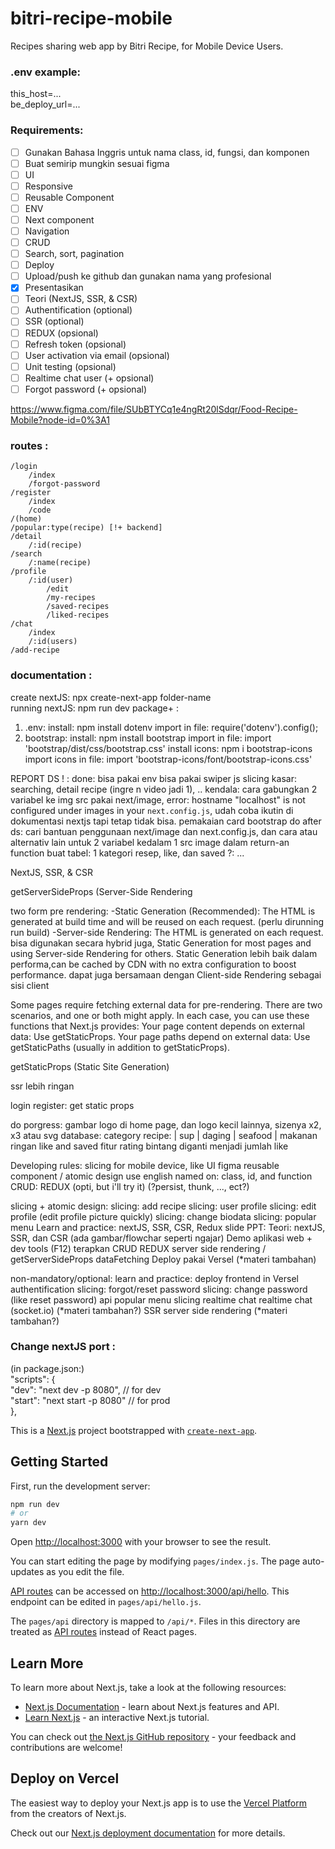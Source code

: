 # bitri-recipe-mobile
Recipes sharing web app by Bitri Recipe, for Mobile Device Users.

### .env example:  
this_host=...  
be_deploy_url=...  
      
### Requirements:  
- [ ] Gunakan Bahasa Inggris untuk nama class, id, fungsi, dan komponen
- [ ] Buat semirip mungkin sesuai figma
- [ ] UI
- [ ] Responsive
- [ ] Reusable Component
- [ ] ENV
- [ ] Next component
- [ ] Navigation
- [ ] CRUD
- [ ] Search, sort, pagination
- [ ] Deploy
- [ ] Upload/push ke github dan gunakan nama yang profesional
- [x] Presentasikan
- [ ] Teori (NextJS, SSR, & CSR)
- [ ] Authentification (optional)
- [ ] SSR (optional)
- [ ] REDUX (opsional)
- [ ] Refresh token (opsional)
- [ ] User activation via email (opsional)
- [ ] Unit testing (opsional)
- [ ] Realtime chat user (+ opsional)
- [ ] Forgot password (+ opsional)

https://www.figma.com/file/SUbBTYCq1e4ngRt20lSdqr/Food-Recipe-Mobile?node-id=0%3A1



### routes :
	/login
		/index
		/forgot-password
	/register
		/index
		/code
	/(home)
	/popular:type(recipe) [!+ backend]
	/detail
		/:id(recipe)
	/search
		/:name(recipe)
	/profile
		/:id(user)
			/edit
			/my-recipes
			/saved-recipes
			/liked-recipes
	/chat
		/index
		/:id(users)
	/add-recipe

### documentation :
create nextJS: npx create-next-app folder-name  
running nextJS: npm run dev
package+ :
1. .env: 
    install: npm install dotenv
    import in file: require('dotenv').config();
2. bootstrap:
    install: npm install bootstrap
    import in file: import 'bootstrap/dist/css/bootstrap.css'
    install icons: npm i bootstrap-icons
    import icons in file: import 'bootstrap-icons/font/bootstrap-icons.css'


REPORT DS ! :
done: 
	bisa pakai env
	bisa pakai swiper js
	slicing kasar: searching, detail recipe (ingre n video jadi 1), ..
kendala: 
	cara gabungkan 2 variabel ke img src
	pakai next/image, error: hostname "localhost" is not configured under images in your `next.config.js`, udah coba ikutin di dokumentasi nextjs tapi tetap tidak bisa.
	pemakaian card bootstrap
do after ds:
	cari bantuan penggunaan next/image dan next.config.js, dan cara atau alternativ lain untuk 2 variabel kedalam 1 src image dalam return-an function
	buat tabel: 1 kategori resep, like, dan saved
?:	...




NextJS, SSR, & CSR

getServerSideProps (Server-Side Rendering

two form pre rendering:
-Static Generation (Recommended): The HTML is generated at build time and will be reused on each request. (perlu dirunning run build)
-Server-side Rendering: The HTML is generated on each request.
bisa digunakan secara hybrid juga, Static Generation for most pages and using Server-side Rendering for others.
Static Generation lebih baik dalam performa,can be cached by CDN with no extra configuration to boost performance.
dapat juga bersamaan dengan Client-side Rendering sebagai sisi client

Some pages require fetching external data for pre-rendering. There are two scenarios, and one or both might apply. In each case, you can use these functions that Next.js provides:
    Your page content depends on external data: Use getStaticProps.
    Your page paths depend on external data: Use getStaticPaths (usually in addition to getStaticProps).


getStaticProps (Static Site Generation)



ssr lebih ringan

login register: get static props



do porgress:
gambar logo di home page, dan logo kecil lainnya, sizenya x2, x3 atau svg
database:
	category recipe: | sup | daging | seafood | makanan ringan
	like and saved
	fitur rating bintang diganti menjadi jumlah like



Developing rules:
	slicing for mobile device, like UI figma
	reusable component / atomic design
	use english named on: class, id, and function
	CRUD: REDUX (opti, but i'll try it) (?persist, thunk, ..., ect?)
	
slicing + atomic design: 
	slicing: add recipe
	slicing: user profile
		slicing: edit profile (edit profile picture quickly)
		slicing: change biodata
	slicing: popular menu
Learn and practice: nextJS, SSR, CSR, Redux
slide PPT:
	Teori: nextJS, SSR, dan CSR (ada gambar/flowchar seperti ngajar)
	Demo aplikasi web + dev tools (F12)
terapkan CRUD REDUX
server side rendering / getServerSideProps dataFetching
Deploy pakai Versel (*materi tambahan)

non-mandatory/optional:
	learn and practice: deploy frontend in Versel
	authentification
	slicing: forgot/reset password
	slicing: change password (like reset password)
	api popular menu
	slicing realtime chat
	realtime chat (socket.io) (*materi tambahan?)
	SSR server side rendering (*materi tambahan?)



### Change nextJS port :
(in package.json:)  
	"scripts": {  
		"dev": "next dev -p 8080", // for dev   
		"start": "next start -p 8080" // for prod  
},  


This is a [Next.js](https://nextjs.org/) project bootstrapped with [`create-next-app`](https://github.com/vercel/next.js/tree/canary/packages/create-next-app).

## Getting Started

First, run the development server:

```bash
npm run dev
# or
yarn dev
```

Open [http://localhost:3000](http://localhost:3000) with your browser to see the result.

You can start editing the page by modifying `pages/index.js`. The page auto-updates as you edit the file.

[API routes](https://nextjs.org/docs/api-routes/introduction) can be accessed on [http://localhost:3000/api/hello](http://localhost:3000/api/hello). This endpoint can be edited in `pages/api/hello.js`.

The `pages/api` directory is mapped to `/api/*`. Files in this directory are treated as [API routes](https://nextjs.org/docs/api-routes/introduction) instead of React pages.

## Learn More

To learn more about Next.js, take a look at the following resources:

- [Next.js Documentation](https://nextjs.org/docs) - learn about Next.js features and API.
- [Learn Next.js](https://nextjs.org/learn) - an interactive Next.js tutorial.

You can check out [the Next.js GitHub repository](https://github.com/vercel/next.js/) - your feedback and contributions are welcome!

## Deploy on Vercel

The easiest way to deploy your Next.js app is to use the [Vercel Platform](https://vercel.com/new?utm_medium=default-template&filter=next.js&utm_source=create-next-app&utm_campaign=create-next-app-readme) from the creators of Next.js.

Check out our [Next.js deployment documentation](https://nextjs.org/docs/deployment) for more details.

